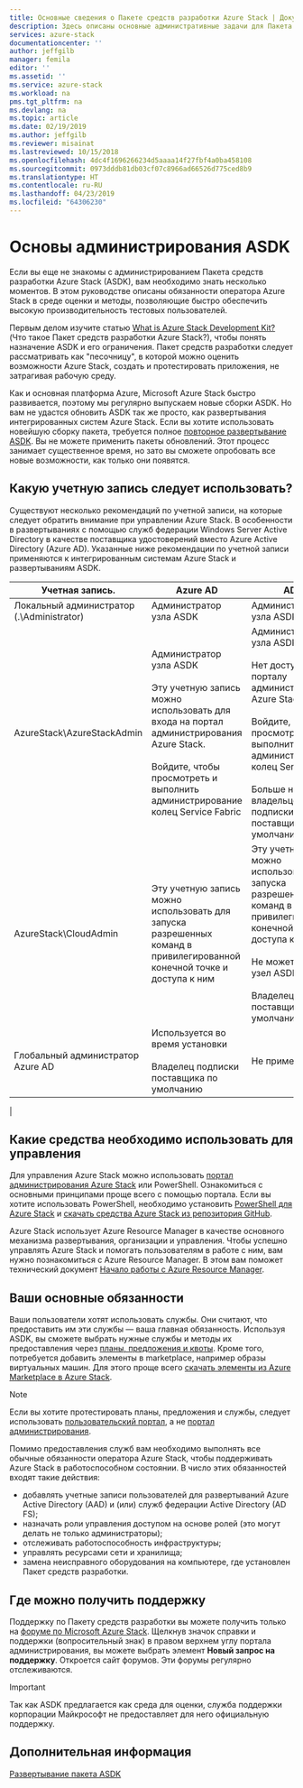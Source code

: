 ```yaml
---
title: Основные сведения о Пакете средств разработки Azure Stack | Документация Майкрософт
description: Здесь описаны основные административные задачи для Пакета средств разработки Azure Stack (ASDK).
services: azure-stack
documentationcenter: ''
author: jeffgilb
manager: femila
editor: ''
ms.assetid: ''
ms.service: azure-stack
ms.workload: na
pms.tgt_pltfrm: na
ms.devlang: na
ms.topic: article
ms.date: 02/19/2019
ms.author: jeffgilb
ms.reviewer: misainat
ms.lastreviewed: 10/15/2018
ms.openlocfilehash: 4dc4f1696266234d5aaaa14f27fbf4a0ba458108
ms.sourcegitcommit: 0973dddb81db03cf07c8966ad66526d775ced8b9
ms.translationtype: HT
ms.contentlocale: ru-RU
ms.lasthandoff: 04/23/2019
ms.locfileid: "64306230"
---
```

# <a name="asdk-administration-basics"></a>Основы администрирования ASDK 
Если вы еще не знакомы с администрированием Пакета средств разработки Azure Stack (ASDK), вам необходимо знать несколько моментов. В этом руководстве описаны обязанности оператора Azure Stack в среде оценки и методы, позволяющие быстро обеспечить высокую производительность тестовых пользователей.

Первым делом изучите статью [What is Azure Stack Development Kit?](asdk-what-is.md) (Что такое Пакет средств разработки Azure Stack?), чтобы понять назначение ASDK и его ограничения. Пакет средств разработки следует рассматривать как "песочницу", в которой можно оценить возможности Azure Stack, создать и протестировать приложения, не затрагивая рабочую среду. 

Как и основная платформа Azure, Microsoft Azure Stack быстро развивается, поэтому мы регулярно выпускаем новые сборки ASDK. Но вам не удастся обновить ASDK так же просто, как развертывания интегрированных систем Azure Stack. Если вы хотите использовать новейшую сборку пакета, требуется полное [повторное развертывание ASDK](asdk-redeploy.md). Вы не можете применить пакеты обновлений. Этот процесс занимает существенное время, но зато вы сможете опробовать все новые возможности, как только они появятся. 

## <a name="what-account-should-i-use"></a>Какую учетную запись следует использовать?
Существуют несколько рекомендаций по учетной записи, на которые следует обратить внимание при управлении Azure Stack. В особенности в развертываниях с помощью служб федерации Windows Server Active Directory в качестве поставщика удостоверений вместо Azure Active Directory (Azure AD). Указанные ниже рекомендации по учетной записи применяются к интегрированным системам Azure Stack и развертываниям ASDK.

|Учетная запись.|Azure AD|AD FS|
|-----|-----|-----|
|Локальный администратор (.\Administrator)|Администратор узла ASDK|Администратор узла ASDK|
|AzureStack\AzureStackAdmin|Администратор узла ASDK<br><br>Эту учетную запись можно использовать для входа на портал администрирования Azure Stack.<br><br>Войдите, чтобы просмотреть и выполнить администрирование колец Service Fabric|Администратор узла ASDK<br><br>Нет доступа к порталу администрирования Azure Stack<br><br>Войдите, чтобы просмотреть и выполнить администрирование колец Service Fabric<br><br>Больше не является владельцем подписки поставщика по умолчанию|
|AzureStack\CloudAdmin|Эту учетную запись можно использовать для запуска разрешенных команд в привилегированной конечной точке и доступа к ним|Эту учетную запись можно использовать для запуска разрешенных команд в привилегированной конечной точке и доступа к ним<br><br>Не может войти в узел ASDK<br><br>Владелец подписки поставщика по умолчанию|
|Глобальный администратор Azure AD|Используется во время установки<br><br>Владелец подписки поставщика по умолчанию|Не применяется|
|

## <a name="what-tools-do-i-use-to-manage"></a>Какие средства необходимо использовать для управления
Для управления Azure Stack можно использовать [портал администрирования Azure Stack](https://adminportal.local.azurestack.external) или PowerShell. Ознакомиться с основными принципами проще всего с помощью портала. Если вы хотите использовать PowerShell, необходимо установить [PowerShell для Azure Stack](asdk-post-deploy.md#install-azure-stack-powershell) и [скачать средства Azure Stack из репозитория GitHub](asdk-post-deploy.md#download-the-azure-stack-tools).

Azure Stack использует Azure Resource Manager в качестве основного механизма развертывания, организации и управления. Чтобы успешно управлять Azure Stack и помогать пользователям в работе с ним, вам нужно познакомиться с Azure Resource Manager. В этом вам поможет технический документ [Начало работы с Azure Resource Manager](https://download.microsoft.com/download/E/A/4/EA4017B5-F2ED-449A-897E-BD92E42479CE/Getting_Started_With_Azure_Resource_Manager_white_paper_EN_US.pdf).

## <a name="your-typical-responsibilities"></a>Ваши основные обязанности
Ваши пользователи хотят использовать службы. Они считают, что предоставить им эти службы — ваша главная обязанность. Используя ASDK, вы сможете выбрать нужные службы и методы их предоставления через [планы, предложения и квоты](../operator/azure-stack-tutorial-tenant-vm.md). Кроме того, потребуется добавить элементы в marketplace, например образы виртуальных машин. Для этого проще всего [скачать элементы из Azure Marketplace в Azure Stack](../operator/azure-stack-create-and-publish-marketplace-item.md).

> [!NOTE]
> Если вы хотите протестировать планы, предложения и службы, следует использовать [пользовательский портал](https://portal.local.azurestack.external), а не [портал администрирования](https://adminportal.local.azurestack.external).

Помимо предоставления служб вам необходимо выполнять все обычные обязанности оператора Azure Stack, чтобы поддерживать Azure Stack в работоспособном состоянии. В число этих обязанностей входят такие действия:
- добавлять учетные записи пользователей для развертываний Azure Active Directory (AAD) и (или) служб федерации Active Directory (AD FS);
- назначать роли управления доступом на основе ролей (это могут делать не только администраторы);
- отслеживать работоспособность инфраструктуры;
- управлять ресурсами сети и хранилища;
- замена неисправного оборудования на компьютере, где установлен Пакет средств разработки. 

## <a name="where-to-get-support"></a>Где можно получить поддержку
Поддержку по Пакету средств разработки вы можете получить только на [форуме по Microsoft Azure Stack](https://social.msdn.microsoft.com/Forums/azure/home?forum=azurestack). Щелкнув значок справки и поддержки (вопросительный знак) в правом верхнем углу портала администрирования, вы можете выбрать элемент **Новый запрос на поддержку**. Откроется сайт форумов. Эти форумы регулярно отслеживаются. 

> [!IMPORTANT]
> Так как ASDK предлагается как среда для оценки, служба поддержки корпорации Майкрософт не предоставляет для него официальную поддержку.

## <a name="next-steps"></a>Дополнительная информация
[Развертывание пакета ASDK](asdk-install.md)

